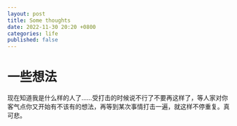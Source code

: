 ```yaml
---
layout: post
title: Some thoughts
date: 2022-11-30 20:20 +0800
categories: life
published: false
---
```


# 一些想法

现在知道我是什么样的人了……受打击的时候说不行了不要再这样了，等人家对你客气点你又开始有不该有的想法，再等到某次事情打击一遍，就这样不停重复。真可悲。


